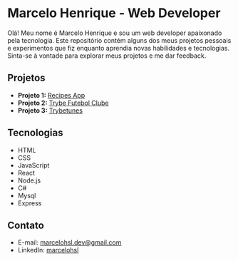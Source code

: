 # Marcelo Henrique - Web Developer

Olá! Meu nome é Marcelo Henrique e sou um web developer apaixonado pela tecnologia. Este repositório contém alguns dos meus projetos pessoais e experimentos que fiz enquanto aprendia novas habilidades e tecnologias. Sinta-se à vontade para explorar meus projetos e me dar feedback.

## Projetos

- **Projeto 1:** [Recipes App](https://github.com/Marcelo-Lemes/recipes-app)
- **Projeto 2:** [Trybe Futebol Clube](https://github.com/Marcelo-Lemes/trybe-futebol-clube)
- **Projeto 3:** [Trybetunes](https://github.com/Marcelo-Lemes/trybetunes)

## Tecnologias

- HTML
- CSS
- JavaScript
- React
- Node.js
- C#
- Mysql
- Express

## Contato

- E-mail: marcelohsl.dev@gmail.com
- LinkedIn: [marcelohsl](https://www.linkedin.com/in/marcelohsl/)
